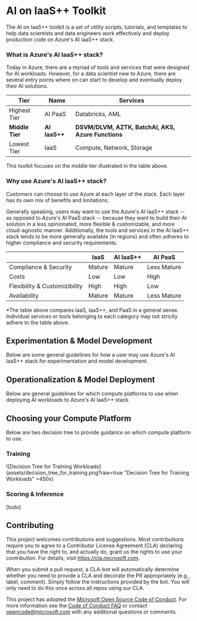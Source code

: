 
# AI on IaaS++ Toolkit

The AI on IaaS++ toolkit is a set of utility scripts, tutorials, and templates to help data scientists and data engineers work effectively and deploy production code on Azure's AI IaaS++ stack.

### What is Azure's AI IaaS++ stack?
Today in Azure, there are a myriad of tools and services that were designed for AI workloads. However, for a data scientist new to Azure, there are several entry points where on can start to develop and eventually deploy their AI solutions. 

| Tier         | Name   | Services                                       |
|--------------|--------|------------------------------------------------|
| Highest Tier | AI PaaS   | Databricks, AML                                |
| **Middle Tier**  | **AI IaaS++** | **DSVM/DLVM, AZTK, BatchAI, AKS, Azure Functions** |
| Lowest Tier  | IaaS   | Compute, Network, Storage                      |

This toolkit focuses on the middle tier illustrated in the table above.

### Why use Azure's AI IaaS++ stack?
Customers can choose to use Azure at each layer of the stack. Each layer has its own mix of benefits and limitations. 

Generally speaking, users may want to use the Azure's AI IaaS++ stack -- as opposed to Azure's AI PaaS stack -- because they want to build their AI solution in a less opinionated, more flexible & customizable, and more cloud-agnostic manner. Additionally, the tools and services in the AI IaaS++ stack tends to be more generally available (in regions) and often adheres to higher compliance and security requirements. 

| | IaaS | AI IaaS++ | AI PaaS | 
| --- | --- | --- | --- |
| Compliance & Security | Mature | Mature | Less Mature |
| Costs | Low | Low | High |
| Flexibility & Customizibility | High | High | Low |
| Availability | Mature | Mature | Less Mature |

*The table above compares IaaS, IaaS++, and PaaS in a general sense. Individual services or tools belonging to each category may not strictly adhere to the table above.

## Experimentation & Model Development
Below are some general guidelines for how a user may use Azure's AI IaaS++ stack for experimentation and model development.

## Operationalization & Model Deployment
Below are general guidelines for which compute platforms to use when deploying AI workloads to Azure's AI IaaS++ stack.

## Choosing your Compute Platform
Below are two decision tree to provide guidance on which compute platform to use.

### Training 
![Decision Tree for Training Workloads](assets/decision_tree_for_training.png?raw=true "Decision Tree for Training Workloads" =450x)

### Scoring & Inference
[todo]

## Contributing

This project welcomes contributions and suggestions.  Most contributions require you to agree to a
Contributor License Agreement (CLA) declaring that you have the right to, and actually do, grant us
the rights to use your contribution. For details, visit https://cla.microsoft.com.

When you submit a pull request, a CLA-bot will automatically determine whether you need to provide
a CLA and decorate the PR appropriately (e.g., label, comment). Simply follow the instructions
provided by the bot. You will only need to do this once across all repos using our CLA.

This project has adopted the [Microsoft Open Source Code of Conduct](https://opensource.microsoft.com/codeofconduct/).
For more information see the [Code of Conduct FAQ](https://opensource.microsoft.com/codeofconduct/faq/) or
contact [opencode@microsoft.com](mailto:opencode@microsoft.com) with any additional questions or comments.
